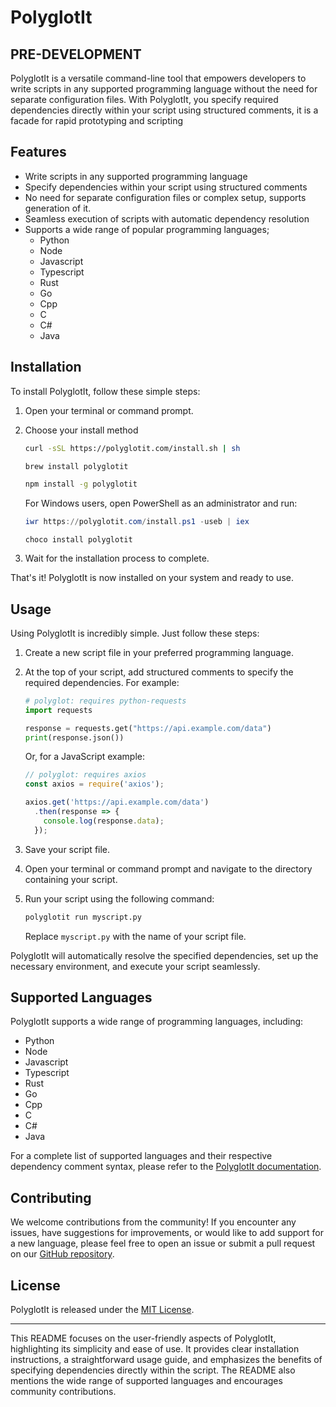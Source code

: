 # PolyglotIt

## PRE-DEVELOPMENT

PolyglotIt is a versatile command-line tool that empowers developers to write scripts in any supported programming language without the need for separate configuration files. With PolyglotIt, you specify required dependencies directly within your script using structured comments, it is a facade for rapid prototyping and scripting

## Features

- Write scripts in any supported programming language
- Specify dependencies within your script using structured comments
- No need for separate configuration files or complex setup, supports generation of it.
- Seamless execution of scripts with automatic dependency resolution
- Supports a wide range of popular programming languages;
  - Python
  - Node
  - Javascript
  - Typescript
  - Rust
  - Go
  - Cpp
  - C
  - C#
  - Java

## Installation

To install PolyglotIt, follow these simple steps:

1. Open your terminal or command prompt.
2. Choose your install method
    ```bash
   curl -sSL https://polyglotit.com/install.sh | sh
   ```

     ```bash
     brew install polyglotit
     ```

     ```bash
     npm install -g polyglotit
     ```
     
   For Windows users, open PowerShell as an administrator and run:

   ```powershell
   iwr https://polyglotit.com/install.ps1 -useb | iex
   ```

   ```
   choco install polyglotit
   ```

5. Wait for the installation process to complete.

That's it! PolyglotIt is now installed on your system and ready to use.

## Usage

Using PolyglotIt is incredibly simple. Just follow these steps:

1. Create a new script file in your preferred programming language.
2. At the top of your script, add structured comments to specify the required dependencies. For example:

   ```python
   # polyglot: requires python-requests
   import requests

   response = requests.get("https://api.example.com/data")
   print(response.json())
   ```

   Or, for a JavaScript example:

   ```javascript
   // polyglot: requires axios
   const axios = require('axios');

   axios.get('https://api.example.com/data')
     .then(response => {
       console.log(response.data);
     });
   ```

3. Save your script file.
4. Open your terminal or command prompt and navigate to the directory containing your script.
5. Run your script using the following command:

   ```bash
   polyglotit run myscript.py
   ```

   Replace `myscript.py` with the name of your script file.

PolyglotIt will automatically resolve the specified dependencies, set up the necessary environment, and execute your script seamlessly.

## Supported Languages

PolyglotIt supports a wide range of programming languages, including:

  - Python
  - Node
  - Javascript
  - Typescript
  - Rust
  - Go
  - Cpp
  - C
  - C#
  - Java

For a complete list of supported languages and their respective dependency comment syntax, please refer to the [PolyglotIt documentation](https://polyglotit.com/docs).

## Contributing

We welcome contributions from the community! If you encounter any issues, have suggestions for improvements, or would like to add support for a new language, please feel free to open an issue or submit a pull request on our [GitHub repository](https://github.com/polyglotit/polyglotit).

## License

PolyglotIt is released under the [MIT License](https://opensource.org/licenses/MIT).

---

This README focuses on the user-friendly aspects of PolyglotIt, highlighting its simplicity and ease of use. It provides clear installation instructions, a straightforward usage guide, and emphasizes the benefits of specifying dependencies directly within the script. The README also mentions the wide range of supported languages and encourages community contributions.
